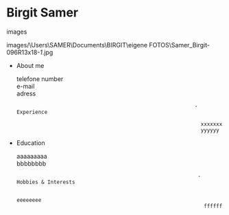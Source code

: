 # Birgit Samer 
images

images/\Users\SAMER\Documents\BIRGIT\eigene FOTOS\Samer_Birgit-096R13x18-_1_.jpg

- About me 
  
  telefone number  
  e-mail   
  adress
  
                                                                - Experience

                                                                  xxxxxxx  
                                                                  yyyyyy
  
- Education

  aaaaaaaaa  
  bbbbbbbb 
 
                                                                 - Hobbies & Interests

                                                                   eeeeeeee  
                                                                   ffffff
 
 
